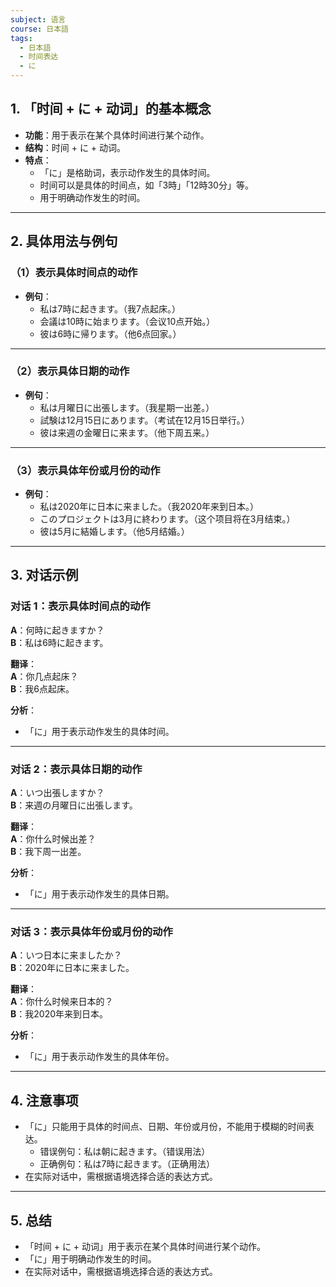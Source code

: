 ```yaml
---
subject: 语言
course: 日本語
tags:
  - 日本語
  - 时间表达
  - に
---
```


## 1. **「时间 + に + 动词」的基本概念**

- **功能**：用于表示在某个具体时间进行某个动作。
- **结构**：时间 + に + 动词。
- **特点**：
  - 「に」是格助词，表示动作发生的具体时间。
  - 时间可以是具体的时间点，如「3時」「12時30分」等。
  - 用于明确动作发生的时间。

---

## 2. **具体用法与例句**

### （1）**表示具体时间点的动作**
- **例句**：
  - 私は7時に起きます。（我7点起床。）
  - 会議は10時に始まります。（会议10点开始。）
  - 彼は6時に帰ります。（他6点回家。）

---

### （2）**表示具体日期的动作**
- **例句**：
  - 私は月曜日に出張します。（我星期一出差。）
  - 試験は12月15日にあります。（考试在12月15日举行。）
  - 彼は来週の金曜日に来ます。（他下周五来。）

---

### （3）**表示具体年份或月份的动作**
- **例句**：
  - 私は2020年に日本に来ました。（我2020年来到日本。）
  - このプロジェクトは3月に終わります。（这个项目将在3月结束。）
  - 彼は5月に結婚します。（他5月结婚。）

---

## 3. **对话示例**

### 对话 1：表示具体时间点的动作
**A**：何時に起きますか？  
**B**：私は6時に起きます。

**翻译**：  
**A**：你几点起床？  
**B**：我6点起床。

**分析**：
- 「に」用于表示动作发生的具体时间。

---

### 对话 2：表示具体日期的动作
**A**：いつ出張しますか？  
**B**：来週の月曜日に出張します。

**翻译**：  
**A**：你什么时候出差？  
**B**：我下周一出差。

**分析**：
- 「に」用于表示动作发生的具体日期。

---

### 对话 3：表示具体年份或月份的动作
**A**：いつ日本に来ましたか？  
**B**：2020年に日本に来ました。

**翻译**：  
**A**：你什么时候来日本的？  
**B**：我2020年来到日本。

**分析**：
- 「に」用于表示动作发生的具体年份。

---

## 4. **注意事项**
- 「に」只能用于具体的时间点、日期、年份或月份，不能用于模糊的时间表达。
  - 错误例句：私は朝に起きます。（错误用法）
  - 正确例句：私は7時に起きます。（正确用法）
- 在实际对话中，需根据语境选择合适的表达方式。

---

## 5. **总结**
- 「时间 + に + 动词」用于表示在某个具体时间进行某个动作。
- 「に」用于明确动作发生的时间。
- 在实际对话中，需根据语境选择合适的表达方式。